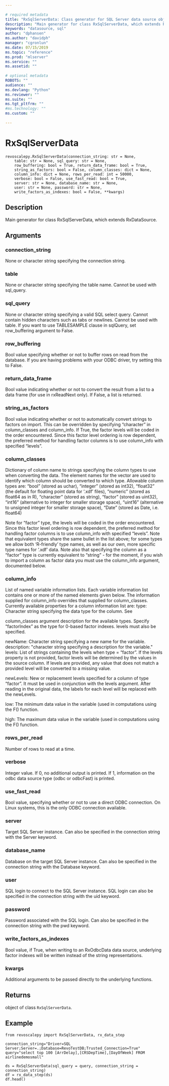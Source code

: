 ```yaml
--- 
 
# required metadata 
title: "RxSqlServerData: Class generator for SQL Server data source objects (revoscalepy)" 
description: "Main generator for class RxSqlServerData, which extends RxDataSource." 
keywords: "datasource, sql" 
author: "dphansen"
ms.author: "davidph" 
manager: "cgronlun" 
ms.date: 07/15/2019
ms.topic: "reference" 
ms.prod: "mlserver" 
ms.service: "" 
ms.assetid: "" 
 
# optional metadata 
ROBOTS: "" 
audience: "" 
ms.devlang: "Python" 
ms.reviewer: "" 
ms.suite: "" 
ms.tgt_pltfrm: "" 
#ms.technology: "" 
ms.custom: "" 
 
---
```


# RxSqlServerData


 



```
revoscalepy.RxSqlServerData(connection_string: str = None,
    table: str = None, sql_query: str = None,
    row_buffering: bool = True, return_data_frame: bool = True,
    string_as_factors: bool = False, column_classes: dict = None,
    column_info: dict = None, rows_per_read: int = 50000,
    verbose: bool = False, use_fast_read: bool = True,
    server: str = None, database_name: str = None,
    user: str = None, password: str = None,
    write_factors_as_indexes: bool = False, **kwargs)
```





## Description

Main generator for class RxSqlServerData, which extends RxDataSource.


## Arguments


### connection_string

None or character string specifying the
connection string.


### table

None or character string specifying the table name. Cannot be
used with sql_query.


### sql_query

None or character string specifying a valid SQL select
query. Cannot contain hidden characters such as tabs or newlines. Cannot be
used with table. If you want to use TABLESAMPLE clause in sqlQuery, set
row_buffering argument to False.


### row_buffering

Bool value specifying whether or not to buffer rows on
read from the database. If you are having problems with your ODBC driver,
try setting this to False.


### return_data_frame

Bool value indicating whether or not to convert the
result from a list to a data frame (for use in rxReadNext only). If False,
a list is returned.


### string_as_factors

Bool value indicating whether or not to
automatically convert strings to factors on import. This can be overridden
by specifying “character” in column_classes and column_info. If True, the
factor levels will be coded in the order encountered. Since this factor
level ordering is row dependent, the preferred method for handling factor
columns is to use column_info with specified “levels”.


### column_classes

Dictionary of column name to strings specifying the
column types to use when converting the data. The element names for the
vector are used to  identify which column should be converted to which type.
Allowable column types are:
“bool” (stored as uchar),
“integer” (stored as int32),
“float32” (the default for floating point data for ‘.xdf’ files),
“numeric” (stored as float64 as in R),
“character” (stored as string),
“factor” (stored as uint32),
“int16” (alternative to integer for smaller storage space),
“uint16” (alternative to unsigned integer for smaller storage space),
“Date” (stored as Date, i.e. float64)

Note for “factor” type, the levels will be coded in the order
encountered. Since this factor level ordering is row dependent, the
preferred method for handling factor columns is to use column_info with
specified “levels”.
Note that equivalent types share the same bullet in the list above; for
some types we allow both ‘R-friendly’ type names, as well as our own,
more specific type names for ‘.xdf’ data.
Note also that specifying the column as a “factor” type is currently
equivalent to “string” - for the moment, if you wish to import a column
as factor data you must use the column_info argument, documented below.


### column_info

List of named variable information lists. Each variable
information list contains one or more of the named elements given below.
The information supplied for column_info overrides that supplied for
column_classes.
Currently available properties for a column information list are:
type: Character string specifying the data type for the column. See

column_classes argument description for the available types. Specify “factorIndex” as the type for 0-based factor indexes. levels must also be specified.

newName: Character string specifying a new name for the variable.
description: "character string specifying a description for the variable."
levels: List of strings containing the levels when type = “factor”. If the levels property is not provided, factor levels will be determined by the values in the source column. If levels are provided, any value that does not match a provided level will be converted to a missing value.

newLevels: New or replacement levels specified for a column of type
    “factor”. It must be used in conjunction with the levels argument.
    After reading in the original data, the labels for each level will be
    replaced with the newLevels.

low: The minimum data value in the variable (used in computations using
    the F() function.

high: The maximum data value in the variable (used in computations
    using the F() function.


### rows_per_read

Number of rows to read at a time.


### verbose

Integer value. If 0, no additional output is printed. If 1,
information on the odbc data source type (odbc or odbcFast) is printed.


### use_fast_read

Bool value, specifying whether or not to use a direct
ODBC connection. On Linux systems, this is the only ODBC connection
available.


### server

Target SQL Server instance. Can also be specified in the
connection string with the Server keyword.


### database_name

Database on the target SQL Server instance. Can also
be specified in the connection string with the Database keyword.


### user

SQL login to connect to the SQL Server instance. SQL login can
also be specified in the connection string with the uid keyword.


### password

Password associated with the SQL login. Can also be
specified in the connection string with the pwd keyword.


### write_factors_as_indexes

Bool value, if True, when writing to an
RxOdbcData data source, underlying factor indexes will be written instead
of the string representations.


### kwargs

Additional arguments to be passed directly to the underlying
functions.


## Returns

object of class `RxSqlServerData`.


## Example



```
from revoscalepy import RxSqlServerData, rx_data_step

connection_string="Driver=SQL Server;Server=.;Database=RevoTestDB;Trusted_Connection=True"
query="select top 100 [ArrDelay],[CRSDepTime],[DayOfWeek] FROM airlinedemosmall"

ds = RxSqlServerData(sql_query = query, connection_string = connection_string)
df = rx_data_step(ds)
df.head()
```

